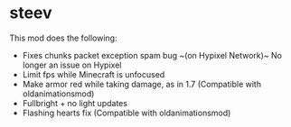 # steev
This mod does the following: 
- Fixes chunks packet exception spam bug ~(on Hypixel Network)~ No longer an issue on Hypixel
- Limit fps while Minecraft is unfocused     
- Make armor red while taking damage, as in 1.7 (Compatible with oldanimationsmod)
- Fullbright + no light updates
- Flashing hearts fix (Compatible with oldanimationsmod)
